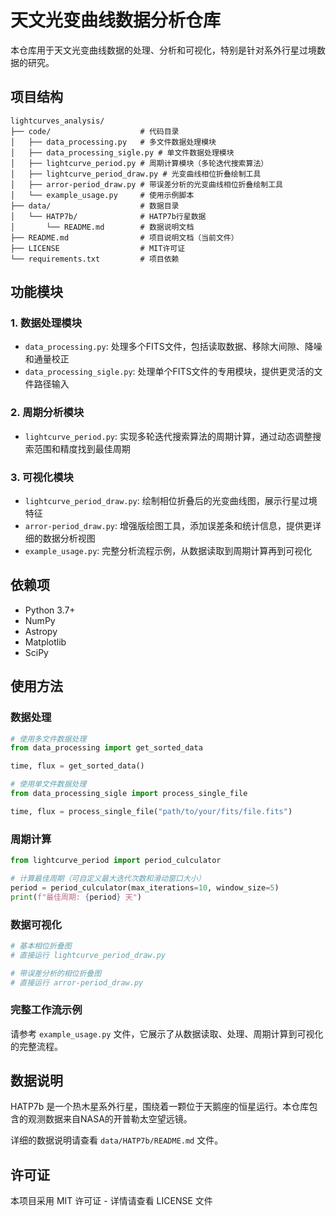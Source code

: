 # 天文光变曲线数据分析仓库

本仓库用于天文光变曲线数据的处理、分析和可视化，特别是针对系外行星过境数据的研究。

## 项目结构

```
lightcurves_analysis/
├── code/                    # 代码目录
│   ├── data_processing.py   # 多文件数据处理模块
│   ├── data_processing_sigle.py # 单文件数据处理模块
│   ├── lightcurve_period.py # 周期计算模块（多轮迭代搜索算法）
│   ├── lightcurve_period_draw.py # 光变曲线相位折叠绘制工具
│   ├── arror-period_draw.py # 带误差分析的光变曲线相位折叠绘制工具
│   └── example_usage.py     # 使用示例脚本
├── data/                    # 数据目录
│   └── HATP7b/              # HATP7b行星数据
│       └── README.md        # 数据说明文档
├── README.md                # 项目说明文档（当前文件）
├── LICENSE                  # MIT许可证
└── requirements.txt         # 项目依赖
```

## 功能模块

### 1. 数据处理模块
- `data_processing.py`: 处理多个FITS文件，包括读取数据、移除大间隙、降噪和通量校正
- `data_processing_sigle.py`: 处理单个FITS文件的专用模块，提供更灵活的文件路径输入

### 2. 周期分析模块
- `lightcurve_period.py`: 实现多轮迭代搜索算法的周期计算，通过动态调整搜索范围和精度找到最佳周期

### 3. 可视化模块
- `lightcurve_period_draw.py`: 绘制相位折叠后的光变曲线图，展示行星过境特征
- `arror-period_draw.py`: 增强版绘图工具，添加误差条和统计信息，提供更详细的数据分析视图
- `example_usage.py`: 完整分析流程示例，从数据读取到周期计算再到可视化

## 依赖项

- Python 3.7+
- NumPy
- Astropy
- Matplotlib
- SciPy

## 使用方法

### 数据处理

```python
# 使用多文件数据处理
from data_processing import get_sorted_data

time, flux = get_sorted_data()
```

```python
# 使用单文件数据处理
from data_processing_sigle import process_single_file

time, flux = process_single_file("path/to/your/fits/file.fits")
```

### 周期计算

```python
from lightcurve_period import period_culculator

# 计算最佳周期（可自定义最大迭代次数和滑动窗口大小）
period = period_culculator(max_iterations=10, window_size=5)
print(f"最佳周期: {period} 天")
```

### 数据可视化

```python
# 基本相位折叠图
# 直接运行 lightcurve_period_draw.py

# 带误差分析的相位折叠图
# 直接运行 arror-period_draw.py
```

### 完整工作流示例

请参考 `example_usage.py` 文件，它展示了从数据读取、处理、周期计算到可视化的完整流程。

## 数据说明

HATP7b 是一个热木星系外行星，围绕着一颗位于天鹅座的恒星运行。本仓库包含的观测数据来自NASA的开普勒太空望远镜。

详细的数据说明请查看 `data/HATP7b/README.md` 文件。

## 许可证

本项目采用 MIT 许可证 - 详情请查看 LICENSE 文件